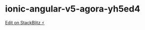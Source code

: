 # ionic-angular-v5-agora-yh5ed4

[Edit on StackBlitz ⚡️](https://stackblitz.com/edit/ionic-angular-v5-agora-yh5ed4)